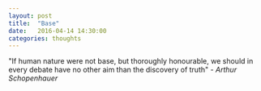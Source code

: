 ```yaml
---
layout: post
title:  "Base"
date:   2016-04-14 14:30:00
categories: thoughts
---
```


"If human nature were not base, but thoroughly honourable, we should in every debate have no other aim than the discovery of truth" - *Arthur Schopenhauer*
